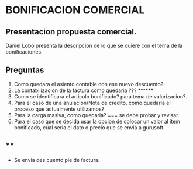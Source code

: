 # BONIFICACION COMERCIAL
## Presentacion propuesta comercial.
Daniel Lobo presenta la descripcion de lo que se quiere con el tema de la bonificaciones.

## 


## Preguntas
1. Como quedara el asiento contable con ese nuevo descuento?
2. La contabilizacion de la factura  como quedaria ???  ******
3. Como se identificara el articulo bonificado? para tema de valorizacion?.
4. Para el caso de una anulacion/Nota de credito, como quedaria el proceso que actualmente utilizamos?   
5. Para la carga masiva, como quedaria? === se debe probar y revisar.
6. Para el caso que se decida usar la opcion de colocar un valor al item bonificado, cual seria el dato o precio que se envia a gurusoft.

## **
* Se envia des cuento pie de factura.


